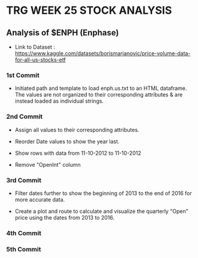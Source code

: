 # TRG WEEK 25 STOCK ANALYSIS

## Analysis of $ENPH (Enphase)

- Link to Dataset : https://www.kaggle.com/datasets/borismarjanovic/price-volume-data-for-all-us-stocks-etf

### 1st Commit

- Initiated path and template to load enph.us.txt to an HTML dataframe. The values are not organized to their corresponding attributes & are instead loaded as individual strings.

### 2nd Commit

- Assign all values to their corresponding attributes.

- Reorder Date values to show the year last.

- Show rows with data from 11-10-2012 to 11-10-2012

- Remove "OpenInt" column

### 3rd Commit

- Filter dates further to show the beginning of 2013 to the end of 2016 for more accurate data.

- Create a plot and route to calculate and visualize the quarterly "Open" price using the dates from 2013 to 2016.

### 4th Commit

### 5th Commit